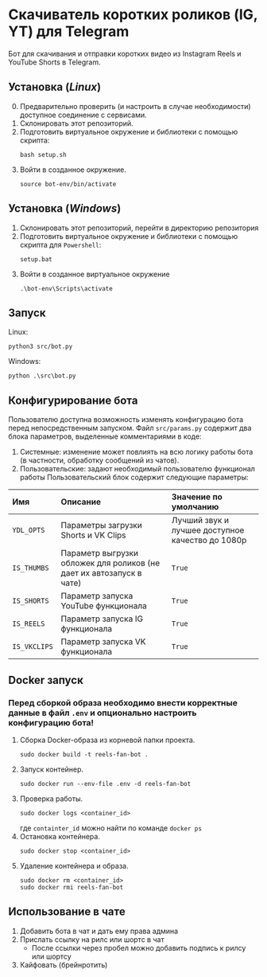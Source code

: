 # Скачиватель коротких роликов (IG, YT) для Telegram
Бот для скачивания и отправки коротких видео из Instagram Reels и YouTube Shorts в Telegram.

## Установка (*Linux*)
0. Предварительно проверить (и настроить в случае необходимости) доступное соединение с сервисами.
1. Склонировать этот репозиторий.
2. Подготовить виртуальное окружение и библиотеки с помощью скрипта:
    ```
    bash setup.sh
    ```
3. Войти в созданное окружение.
    ```
    source bot-env/bin/activate
    ```


## Установка (*Windows*)
1. Склонировать этот репозиторий, перейти в директорию репозитория
2. Подготовить виртуальное окружение и библиотеки с помощью скрипта для `Powershell`:
    ```
    setup.bat
    ```
3. Войти в созданное виртуальное окружение
    ```
    .\bot-env\Scripts\activate
    ```


## Запуск
Linux:
```
python3 src/bot.py
```
Windows:
```
python .\src\bot.py
```


## Конфигурирование бота
Пользователю доступна возможность изменять конфигурацию бота перед непосредственным запуском.
Файл `src/params.py` содержит два блока параметров, выделенные комментариями в коде:
1. Системные: изменение может повлиять на всю логику работы бота (в частности, обработку сообщений из чатов).
2. Пользовательские: задают необходимый пользователю функционал работы
Пользовательский блок содержит следующие параметры:

| Имя          | Описание                  | Значение по умолчанию                  |
| :----------- | :------------------------ | :------------------------------------- |
| `YDL_OPTS`   | Параметры загрузки Shorts и VK Clips | Лучший звук и лучшее доступное качество до 1080p
| `IS_THUMBS`  | Параметр выгрузки обложек для роликов (не дает их автозапуск в чате) | `True`
| `IS_SHORTS`  | Параметр запуска YouTube функционала | `True`
| `IS_REELS`   | Параметр запуска IG функционала      | `True`
| `IS_VKCLIPS` | Параметр запуска VK функционала      | `True`


## Docker запуск
### Перед сборкой образа необходимо внести корректные данные в файл `.env` и опционально настроить конфигурацию бота!
1. Сборка Docker-образа из корневой папки проекта.
    ```
    sudo docker build -t reels-fan-bot .
    ```
2. Запуск контейнер.
    ```
    sudo docker run --env-file .env -d reels-fan-bot
    ```
3. Проверка работы.
    ```
    sudo docker logs <container_id>
    ```
    где `containter_id` можно найти по команде ```docker ps```
4. Остановка контейнера.
    ```
    sudo docker stop <container_id>
    ```
5. Удаление контейнера и образа.
    ```
    sudo docker rm <container_id>
    sudo docker rmi reels-fan-bot
    ```


## Использование в чате
1. Добавить бота в чат и дать ему права админа
2. Прислать ссылку на рилс или шортс в чат
    * После ссылки через пробел можно добавить подпись к рилсу или шортсу
3. Кайфовать (брейнротить)
